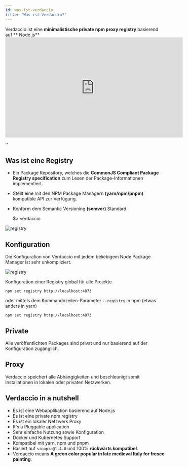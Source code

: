 ```yaml
---
id: was-ist-verdaccio
title: "Was ist Verdaccio?"
---
```


Verdaccio ist eine **minimalistische private npm proxy registry** basierend auf ** Node.js** <iframe width="560" height="315" src="https://www.youtube.com/embed/hDIFKzmoCaA" frameborder="0" allow="accelerometer; autoplay; encrypted-media; gyroscope; picture-in-picture" allowfullscreen mark="crwd-mark"></iframe>

<div id="codefund">''</div>

## Was ist eine Registry

* Ein Package Repository, welches die **CommonJS Compliant Package Registry specification** zum Lesen der Package-Informationen implementiert.
* Stellt eine mit den NPM Package Managern **(yarn/npm/pnpm)** kompatible API zur Verfügung.
* Konform dem Semantic Versioning **(semver)** Standard.

    $> verdaccio
    

![registry](assets/verdaccio_server.gif)

## Konfiguration

Die Konfiguration von Verdaccio mit jedem beliebigem Node Package Manager ist sehr unkompliziert.

![registry](assets/npm_install.gif)

Konfiguration einer Registry global für alle Projekte

    npm set registry http://localhost:4873
    

oder mittels dem Kommandozeilen-Parameter `--registry` in npm (etwas anders in yarn)

    npm set registry http://localhost:4873
    

## Private

Alle veröffentlichten Packages sind privat und nur basierend auf der Konfiguration zugänglich.

## Proxy

Verdaccio speichert alle Abhängigkeiten und beschleunigt somit Installationen in lokalen oder privaten Netzwerken.

## Verdaccio in a nutshell

* Es ist eine Webapplikation basierend auf Node.js
* Es ist eine private npm registry
* Es ist ein lokaler Netzwerk Proxy
* It's a Pluggable application
* Sehr einfache Nutzung sowie Konfiguration
* Docker und Kubernetes Support
* Kompatibel mit yarn, npm und pnpm
* Basiert auf `sinopia@1.4.0` und 100% **rückwärts kompatibel**.
* Verdaccio means **A green color popular in late medieval Italy for fresco painting**.